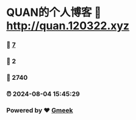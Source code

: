 # QUAN的个人博客 :link: http://quan.120322.xyz 
### :page_facing_up: [7](http://quan.120322.xyz/tag.html) 
### :speech_balloon: 2 
### :hibiscus: 2740 
### :alarm_clock: 2024-08-04 15:45:29 
### Powered by :heart: [Gmeek](https://github.com/Meekdai/Gmeek)
